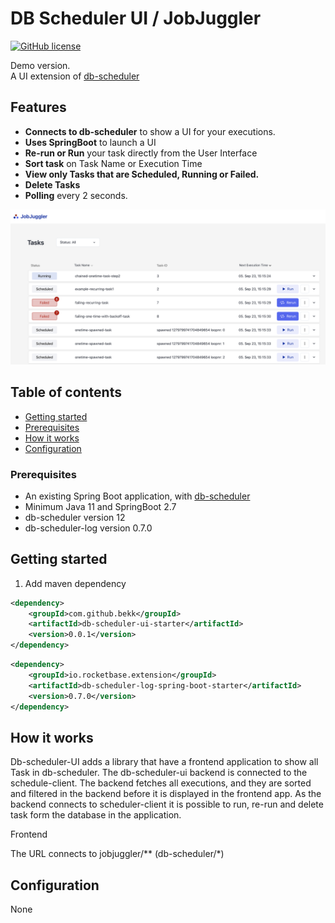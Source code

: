 # DB Scheduler UI / JobJuggler
[![GitHub license](https://img.shields.io/badge/license-MIT-blue.svg)](https://github.com/facebook/react/blob/main/LICENSE) 


Demo version.\
A UI extension of [db-scheduler](https://github.com/kagkarlsson/db-scheduler)


## Features

* **Connects to db-scheduler** to show a UI for your executions.
* **Uses SpringBoot** to launch a UI
* **Re-run or Run** your task directly from the User Interface
* **Sort task** on Task Name or Execution Time
* **View only Tasks that are Scheduled, Running or Failed.**
* **Delete Tasks** 
* **Polling** every 2 seconds.

<img alt="Screenshot" src="Screenshot.png" width=700/>

## Table of contents

* [Getting started](#getting-started)
* [Prerequisites](#prerequisites)
* [How it works](#how-it-works)
* [Configuration](#configuration)

### Prerequisites

* An existing Spring Boot application, with [db-scheduler](https://github.com/kagkarlsson/db-scheduler)
* Minimum Java 11 and SpringBoot 2.7
* db-scheduler version 12
* db-scheduler-log version 0.7.0

## Getting started

1. Add maven dependency
```xml
<dependency>
    <groupId>com.github.bekk</groupId>
    <artifactId>db-scheduler-ui-starter</artifactId>
    <version>0.0.1</version>
</dependency>
```
```xml
<dependency>
    <groupId>io.rocketbase.extension</groupId>
    <artifactId>db-scheduler-log-spring-boot-starter</artifactId>
    <version>0.7.0</version>
</dependency>
```


## How it works

Db-scheduler-UI adds a library that have a frontend application to show all Task in db-scheduler. 
The db-scheduler-ui backend is connected to the schedule-client. The backend fetches all executions, and 
they are sorted and filtered in the backend before it is displayed in the frontend app. 
As the backend connects to scheduler-client it is possible to run, re-run and delete task form the database in the application.

Frontend 

The URL connects to jobjuggler/** (db-scheduler/*)


## Configuration
None